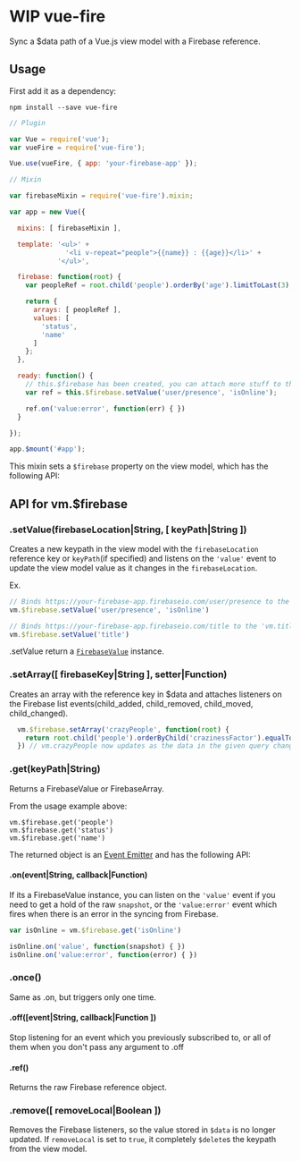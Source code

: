 **WIP** vue-fire
============
Sync a $data path of a Vue.js view model with a Firebase reference.

## Usage
First add it as a dependency:
```
npm install --save vue-fire
```

```javascript
// Plugin

var Vue = require('vue');
var vueFire = require('vue-fire');

Vue.use(vueFire, { app: 'your-firebase-app' });

// Mixin

var firebaseMixin = require('vue-fire').mixin;

var app = new Vue({

  mixins: [ firebaseMixin ],

  template: '<ul>' +
              '<li v-repeat="people">{{name}} : {{age}}</li>' +
            '</ul>',

  firebase: function(root) {
    var peopleRef = root.child('people').orderBy('age').limitToLast(3);

    return {
      arrays: [ peopleRef ],
      values: [
        'status',
        'name'
      ]
    };
  },

  ready: function() {
    // this.$firebase has been created, you can attach more stuff to the view model
    var ref = this.$firebase.setValue('user/presence', 'isOnline');

    ref.on('value:error', function(err) { })
  }

});

app.$mount('#app');
```

This mixin sets a ```$firebase``` property on the view model, which has the following API:

## API for vm.$firebase

### .setValue(firebaseLocation|String, [ keyPath|String ])
  Creates a new keypath in the view model with the ```firebaseLocation``` reference key or ```keyPath```(if specified)
  and listens on the ```'value'``` event to update the view model value as it changes in the ```firebaseLocation```.

  Ex.

  ```js
  // Binds https://your-firebase-app.firebaseio.com/user/presence to the 'vm.isOnline' keypath
  vm.$firebase.setValue('user/presence', 'isOnline')

  // Binds https://your-firebase-app.firebaseio.com/title to the 'vm.title' keypath
  vm.$firebase.setValue('title')
  ```

  .setValue return a [```FirebaseValue```](#getkeypathstring) instance.

### .setArray([ firebaseKey|String ], setter|Function)
  Creates an array with the reference key in $data and attaches listeners
  on the Firebase list events(child_added, child_removed, child_moved, child_changed).

```js
  vm.$firebase.setArray('crazyPeople', function(root) {
    return root.child('people').orderByChild('crazinessFactor').equalTo('100');
  }) // vm.crazyPeople now updates as the data in the given query changes/moves
```

### .get(keyPath|String)
  Returns a FirebaseValue or FirebaseArray.

  From the usage example above:
  ```
  vm.$firebase.get('people')
  vm.$firebase.get('status')
  vm.$firebase.get('name')
  ```

  The returned object is an [Event Emitter](https://github.com/component/emitter) and has the following API:

#### .on(event|String, callback|Function)
  If its a FirebaseValue instance, you can listen on the ```'value'``` event if you need to get a hold of the raw
  ```snapshot```, or the ```'value:error'``` event which fires when there is an error in the syncing from Firebase.
  
  ```js
  var isOnline = vm.$firebase.get('isOnline')

  isOnline.on('value', function(snapshot) { })
  isOnline.on('value:error', function(error) { })
  ```

### .once()
  Same as .on, but triggers only one time.

#### .off([event|String, callback|Function ])
  Stop listening for an event which you previously subscribed to, or all of them when you don't pass any argument to .off

#### .ref()
  Returns the raw Firebase reference object.

### .remove([ removeLocal|Boolean ])
  Removes the Firebase listeners, so the value stored in ```$data``` is no longer updated.
  If ```removeLocal``` is set to ```true```, it completely ```$delete```s the keypath from the view model.

